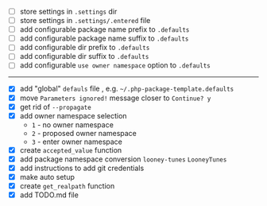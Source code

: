 - [ ] store settings in `.settings` dir
- [ ] store settings in `.settings/.entered` file
- [ ] add configurable package name prefix to `.defaults`
- [ ] add configurable package name suffix to `.defaults`
- [ ] add configurable dir prefix to `.defaults`
- [ ] add configurable dir suffix to `.defaults`
- [ ] add configurable `use owner namespace` option to `.defaults`
---
- [x] add "global" `defauls` file , e.g. `~/.php-package-template.defaults`
- [x] move `Parameters ignored!` message closer to `Continue? y`
- [x] get rid of `--propagate`  
- [x] add owner namespace selection
    - `1` - no owner namespace
    - `2` - proposed owner namespace
    - `3` - enter owner namespace
- [x] create `accepted_value` function
- [x] add package namespace conversion `looney-tunes` `LooneyTunes`
- [x] add instructions to add git credentials
- [x] make auto setup
- [x] create `get_realpath` function
- [x] add TODO.md file
